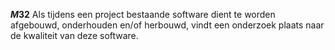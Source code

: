 <!-- begin: measure composite=true -->
**$M32$**
Als tijdens een project bestaande software dient te worden afgebouwd, onderhouden en/of herbouwd, vindt een onderzoek plaats naar de kwaliteit van deze software.
<!-- end: measure -->
